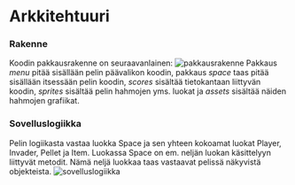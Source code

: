 # Arkkitehtuuri
### Rakenne
Koodin pakkausrakenne on seuraavanlainen:
![pakkausrakenne](https://user-images.githubusercontent.com/101888699/165992663-a54020b7-4ad2-495d-81a3-7a8b0f4a85a8.png)
Pakkaus *menu* pitää sisällään pelin päävalikon koodin, pakkaus *space* taas pitää sisällään itsessään pelin koodin, *scores* sisältää tietokantaan liittyvän koodin, *sprites* sisältää pelin hahmojen yms. luokat ja *assets* sisältää näiden hahmojen grafiikat.


### Sovelluslogiikka
Pelin logiikasta vastaa luokka Space ja sen yhteen kokoamat luokat Player, Invader, Pellet ja Item. Luokassa Space on em. neljän luokan käsittelyyn liittyvät metodit. Nämä neljä luokkaa taas vastaavat pelissä näkyvistä objekteista.
![sovelluslogiikka](https://user-images.githubusercontent.com/101888699/165995948-37d7e74e-38e6-4330-a0eb-8e85f87b5edf.png)
